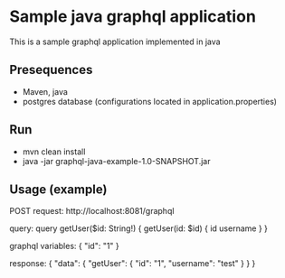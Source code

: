 # Sample java graphql application
This is a sample graphql application implemented in java

## Presequences
- Maven, java
- postgres database (configurations located in application.properties) 

## Run
- mvn clean install
- java -jar graphql-java-example-1.0-SNAPSHOT.jar

## Usage (example)
POST request: http://localhost:8081/graphql

query: 
    query getUser($id: String!) {
        getUser(id: $id) {
            id
            username
        }
    }
    
graphql variables:
    {
    	"id": "1"
    }
    
response: 
    {
        "data": {
            "getUser": {
                "id": "1",
                "username": "test"
            }
        }
    }

